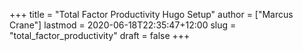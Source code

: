 +++
title = "Total Factor Productivity Hugo Setup"
author = ["Marcus Crane"]
lastmod = 2020-06-18T22:35:47+12:00
slug = "total_factor_productivity"
draft = false
+++

